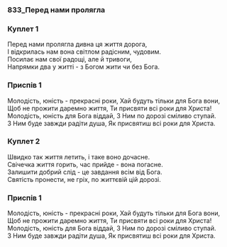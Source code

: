 ### 833_Перед нами пролягла
### Куплет 1
Перед нами пролягла дивна ця життя дорога, <br/>І відкрилась нам вона світлом радісним, чудовим. <br/>Посилає нам свої радощі, але й тривоги, <br/>Напрямки два у житті - з Богом жити чи без Бога.
### Приспів 1
Молодість, юність - прекрасні роки, Хай будуть тільки для Бога вони, <br/>Щоб не прожити даремно життя, Ти присвяти всі роки для Христа! <br/>Молодість, юність для Бога віддай, З Ним по дорозі сміливо ступай. <br/>З Ним буде завжди радіти душа, Як присвятиш всі роки для Христа.
### Куплет 2
Швидко так життя летить, і таке воно дочасне. <br/>Свічечка життя горить, час прийде - вона погасне. <br/>Залишити добрий слід - це завдання всім від Бога. <br/>Святість пронести, не гріх, по життєвій цій дорозі.
### Приспів 1
Молодість, юність - прекрасні роки, Хай будуть тільки для Бога вони, <br/>Щоб не прожити даремно життя, Ти присвяти всі роки для Христа! <br/>Молодість, юність для Бога віддай, З Ним по дорозі сміливо ступай. <br/>З Ним буде завжди радіти душа, Як присвятиш всі роки для Христа.
